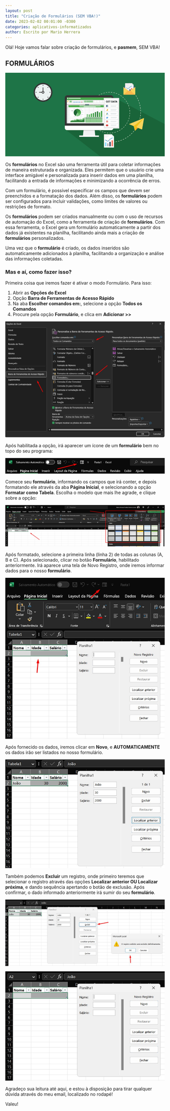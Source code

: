 ```yaml
---
layout: post
title: "Criação de Formulários (SEM VBA!)"
date: 2023-02-02 00:01:00 -0300
categories: aplicativos-informatizados
author: Escrito por Mario Herrera
---
```


Olá! Hoje vamos falar sobre criação de formulários, e **pasmem**, SEM VBA!

## FORMULÁRIOS


![](https://github.com/mariopuebla17/blog/blob/main/_images/202302/excel1.jpg?raw=true)

Os **formulários** no Excel são uma ferramenta útil para coletar informações de maneira estruturada e organizada. Eles permitem que o usuário crie uma interface amigável e personalizada para inserir dados em uma planilha, facilitando a entrada de informações e minimizando a ocorrência de erros.

Com um formulário, é possível especificar os campos que devem ser preenchidos e a formatação dos dados. Além disso, os **formulários** podem ser configurados para incluir validações, como limites de valores ou restrições de formato.

Os **formulários** podem ser criados manualmente ou com o uso de recursos de automação do Excel, como a ferramenta de criação de **formulários**. Com essa ferramenta, o Excel gera um formulário automaticamente a partir dos dados já existentes na planilha, facilitando ainda mais a criação de **formulários** personalizados.

Uma vez que o **formulário** é criado, os dados inseridos são automaticamente adicionados à planilha, facilitando a organização e análise das informações coletadas.

### Mas e aí, como fazer isso?

Primeira coisa que iremos fazer é ativar o modo Formulário. Para isso:

1. Abrir as **Opções do Excel**
2. Opção **Barra de Ferramentas de Acesso Rápido**
3. Na aba **Escolher comandos em:**, selecione a opção **Todos os Comandos**
4. Procure pela opção **Formulário**, e clica em **Adicionar >>**

![](https://github.com/mariopuebla17/blog/blob/main/_images/202302/excel2.jpg?raw=true)  

Após habilitada a opção, irá aparecer um ícone de um **formulário** bem no topo do seu programa:

![](https://github.com/mariopuebla17/blog/blob/main/_images/202302/excel3.jpg?raw=true)  

Comece seu **formulário**, informando os campos que irá conter, e depois formatando ele através da aba **Página Inicial**, e selecionando a opção **Formatar como Tabela**. Escolha o modelo que mais lhe agrade, e clique sobre a opção:

![](https://github.com/mariopuebla17/blog/blob/main/_images/202302/excel4.jpg?raw=true)  

Após formatado, selecione a primeira linha (linha 2) de todas as colunas (A, B e C). Após selecionado, clicar no botão **Formulário**, habilitado anteriormente. Irá aparece uma tela de Novo Registro, onde iremos informar dados para o nosso **formulário**.

![](https://github.com/mariopuebla17/blog/blob/main/_images/202302/excel5.jpg?raw=true)  

Após fornecido os dados, iremos clicar em **Novo**, e **AUTOMATICAMENTE** os dados irão ser listados no nosso formulário.

![](https://github.com/mariopuebla17/blog/blob/main/_images/202302/excel6.jpg?raw=true)  

Também podemos **Excluir** um registro, onde primeiro teremos que selecionar o registro através das opções **Localizar anterior OU Localizar próxima**, e dando sequência apertando o botão de exclusão. Após confirmar, o dado informado anteriormente irá sumir do seu **formulário**.

![](https://github.com/mariopuebla17/blog/blob/main/_images/202302/excel7.jpg?raw=true)  

![](https://github.com/mariopuebla17/blog/blob/main/_images/202302/excel8.jpg?raw=true)  


Agradeço sua leitura até aqui, e estou à disposição para tirar qualquer dúvida através do meu email, localizado no rodapé!

Valeu!